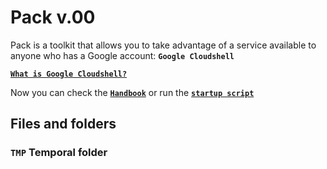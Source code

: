 # Pack v.00
Pack is a toolkit that allows you to take advantage of a service available to anyone who has a Google account:
**`Google Cloudshell`**

[**`What is Google Cloudshell?`**](github.com)

Now you can check the [**`Handbook`**](github.com) or run the [**`startup script`**](github.com)

## Files and folders
### **`TMP`** Temporal folder

